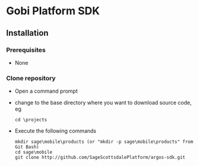 Gobi Platform SDK
=================

Installation
------------
### Prerequisites
*	None

### Clone repository
*	Open a command prompt
*	change to the base directory where you want to download source code, eg

		cd \projects
*	Execute the following commands
		
		mkdir sage\mobile\products (or "mkdir -p sage\mobile\products" from Git Bash)
		cd sage\mobile
		git clone http://github.com/SageScottsdalePlatform/argos-sdk.git